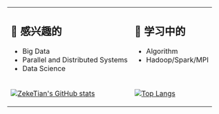 <table>
<tr valign="top">
<td>
  
## 💖 感兴趣的

- Big Data
- Parallel and Distributed Systems
- Data Science
</td>

<td>
  
## 🌱 学习中的

- Algorithm
- Hadoop/Spark/MPI
</td>
</tr>

<tr valign="top">
<td>
  
[![ZekeTian's GitHub stats](https://github-readme-stats.zeketian.vercel.app/api?username=zeketian&count_private=true&show_icons=true)](https://github.com/ZekeTian)
</td>

<td>

[![Top Langs](https://github-readme-stats.zeketian.vercel.app/api/top-langs/?username=zeketian&layout=compact)](https://github.com/ZekeTian)

</td>
</tr>

</table>
